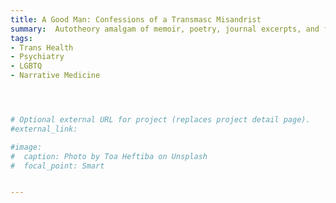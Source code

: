 ```yaml
---
title: A Good Man: Confessions of a Transmasc Misandrist
summary:  Autotheory amalgam of memoir, poetry, journal excerpts, and feminist/queer/trans theory exploring the binds of gender and transness, and probing the bounds of non-toxic masculinity [book manuscript submitted]
tags:
- Trans Health
- Psychiatry
- LGBTQ
- Narrative Medicine




# Optional external URL for project (replaces project detail page).
#external_link: 

#image:
#  caption: Photo by Toa Heftiba on Unsplash
#  focal_point: Smart


---
```

